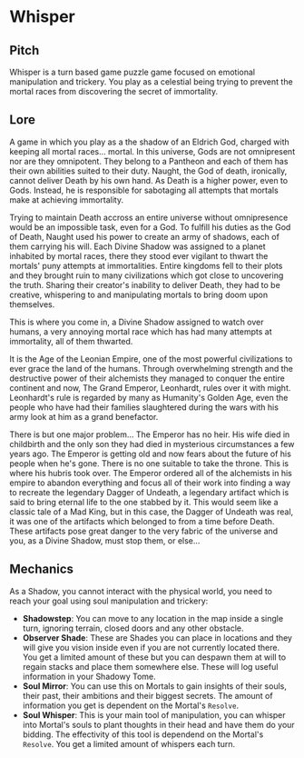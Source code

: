 # Whisper

## Pitch 

Whisper is a turn based game puzzle game focused on emotional manipulation and trickery. 
You play as a celestial being trying to prevent the mortal races from discovering the secret of immortality.

## Lore

A game in which you play as a the shadow of an Eldrich God, charged with keeping all mortal races... mortal.
In this universe, Gods are not omnipresent nor are they omnipotent. 
They belong to a Pantheon and each of them has their own abilities suited to their duty. 
Naught, the God of death, ironically, cannot deliver Death by his own hand. 
As Death is a higher power, even to Gods. Instead, he is responsible for sabotaging
all attempts that mortals make at achieving immortality. 

Trying to maintain Death accross an entire universe without omnipresence would be an impossible task, even for a God.
To fulfill his duties as the God of Death, Naught used his power to create an army of shadows, each of them carrying his will.
Each Divine Shadow was assigned to a planet inhabited by mortal races, there they stood ever vigilant to thwart the mortals' puny attempts at immortalities. 
Entire kingdoms fell to their plots and they brought ruin to many civilizations which got close to uncovering the truth. 
Sharing their creator's inability to deliver Death, they had to be creative, whispering to and manipulating mortals to bring doom upon themselves.

This is where you come in, a Divine Shadow assigned to watch over humans, a very annoying mortal race which has had many attempts at immortality, all of them thwarted.

It is the Age of the Leonian Empire, one of the most powerful civilizations to ever grace the land of the humans. Through overwhelming strength and the destructive 
power of their alchemists they managed to conquer the entire continent and now, The Grand Emperor, Leonhardt, rules over it with might. Leonhardt's rule is regarded
by many as Humanity's Golden Age, even the people who have had their families slaughtered during the wars with his army look at him as a grand benefactor. 

There is but one major problem... The Emperor has no heir. His wife died in childbirth and the only son they had died in mysterious circumstances a few years ago.
The Emperor is getting old and now fears about the future of his people when he's gone. 
There is no one suitable to take the throne. This is where his hubris took over. 
The Emperor ordered all of the alchemists in his empire to abandon everything and focus all of their work into finding a way to recreate the legendary Dagger of Undeath, a legendary 
artifact which is said to bring eternal life to the one stabbed by it. This would seem like a classic tale of a Mad King, but in this case, the Dagger of Undeath was real,
it was one of the artifacts which belonged to from a time before Death. These artifacts pose great danger to the very fabric of the universe and you, as a Divine Shadow, 
must stop them, or else...

## Mechanics

As a Shadow, you cannot interact with the physical world, you need to reach your goal using soul manipulation and trickery:
- **Shadowstep**: You can move to any location in the map inside a single turn, ignoring terrain, closed doors and any other obstacle.
- **Observer Shade**: These are Shades you can place in locations and they will give you vision inside even if you are not currently located there. You get a limited amount of these but you can despawn them at will to regain stacks and place them somewhere else. These will log useful information in your Shadowy Tome.
- **Soul Mirror**: You can use this on Mortals to gain insights of their souls, their past, their ambitions and their biggest secrets. The amount of information you get is dependent on the Mortal's `Resolve`.
- **Soul Whisper**: This is your main tool of manipulation, you can whisper into Mortal's souls to plant thoughts in their head and have them do your bidding. The effectivity of this tool is dependend on the Mortal's `Resolve`. You get a limited amount of whispers each turn.
